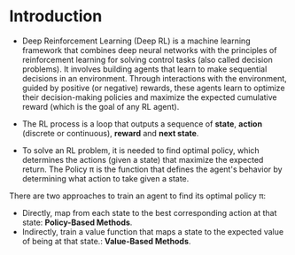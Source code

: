 # Introduction

- Deep Reinforcement Learning (Deep RL) is a machine learning framework that combines deep neural networks with the principles of reinforcement learning for solving control tasks (also called decision problems). It involves building agents that learn to make sequential decisions in an environment. Through interactions with the environment, guided by positive (or negative) rewards, these agents learn to optimize their decision-making policies and maximize the expected cumulative reward (which is the goal of any RL agent). 

- The RL process is a loop that outputs a sequence of **state**, **action** (discrete or continuous), **reward** and **next state**.

- To solve an RL problem, it is needed to find optimal policy, which determines the actions (given a state) that maximize the expected return. The Policy π is the function that defines the agent's behavior by determining what action to take given a state.

There are two approaches to train an agent to find its optimal policy π:
- Directly, map from each state to the best corresponding action at that state: **Policy-Based Methods**.
- Indirectly, train a value function that maps a state to the expected value of being at that state.: **Value-Based Methods**.